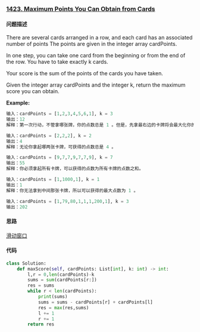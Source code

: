 ### [1423. Maximum Points You Can Obtain from Cards](https://leetcode-cn.com/problems/miao/)

#### 问题描述
There are several cards arranged in a row, and each card has an associated number of points The points are given in the integer array cardPoints.

In one step, you can take one card from the beginning or from the end of the row. You have to take exactly k cards.

Your score is the sum of the points of the cards you have taken.

Given the integer array cardPoints and the integer k, return the maximum score you can obtain.

**Example:**
```python
输入：cardPoints = [1,2,3,4,5,6,1], k = 3
输出：12
解释：第一次行动，不管拿哪张牌，你的点数总是 1 。但是，先拿最右边的卡牌将会最大化你的可获得点数。最优策略是拿右边的三张牌，最终点数为 1 + 6 + 5 = 12 。
```
```python
输入：cardPoints = [2,2,2], k = 2
输出：4
解释：无论你拿起哪两张卡牌，可获得的点数总是 4 。
```
```python
输入：cardPoints = [9,7,7,9,7,7,9], k = 7
输出：55
解释：你必须拿起所有卡牌，可以获得的点数为所有卡牌的点数之和。
```
```python
输入：cardPoints = [1,1000,1], k = 1
输出：1
解释：你无法拿到中间那张卡牌，所以可以获得的最大点数为 1 。
```
```python
输入：cardPoints = [1,79,80,1,1,1,200,1], k = 3
输出：202
```

#### 思路
[滑动窗口](https://leetcode-cn.com/problems/maximum-points-you-can-obtain-from-cards/solution/yi-kan-jiu-dong-hua-dong-chuang-kou-pyth-b2k7/)

#### 代码

```python
class Solution:
    def maxScore(self, cardPoints: List[int], k: int) -> int:
        l,r = 0,len(cardPoints)-k
        sums = sum(cardPoints[r:])
        res = sums
        while r < len(cardPoints):
            print(sums)
            sums = sums - cardPoints[r] + cardPoints[l]
            res = max(res,sums)
            l += 1
            r += 1
        return res
```